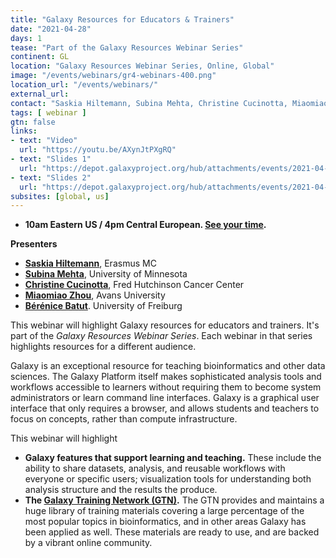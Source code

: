 ```yaml
---
title: "Galaxy Resources for Educators & Trainers"
date: "2021-04-28"
days: 1
tease: "Part of the Galaxy Resources Webinar Series"
continent: GL
location: "Galaxy Resources Webinar Series, Online, Global"
image: "/events/webinars/gr4-webinars-400.png"
location_url: "/events/webinars/"
external_url:
contact: "Saskia Hiltemann, Subina Mehta, Christine Cucinotta, Miaomiao Zhou, Bérénice Batut"
tags: [ webinar ]
gtn: false
links:
- text: "Video"
  url: "https://youtu.be/AXynJtPXgRQ"
- text: "Slides 1"
  url: "https://depot.galaxyproject.org/hub/attachments/events/2021-04-gr4-education/gr4-education-slides-1.pdf"
- text: "Slides 2"
  url: "https://depot.galaxyproject.org/hub/attachments/events/2021-04-gr4-education/gr4-education-slides-2.pdf"
subsites: [global, us]
---
```


* **10am Eastern US / 4pm Central European. [See your time](https://www.timeanddate.com/worldclock/fixedtime.html?msg=Galaxy+Resources+for+Researchers+Webinar&iso=20210428T10&p1=419&ah=1).**

**Presenters**

* **[Saskia Hiltemann](http://shiltemann.github.io/)**, Erasmus MC
* **[Subina Mehta](https://www.researchgate.net/profile/Subina-Mehta)**, University of Minnesota
* **[Christine Cucinotta](https://www.cecucinotta.co/)**, Fred Hutchinson Cancer Center
* **[Miaomiao Zhou](https://training.galaxyproject.org/training-material/hall-of-fame/miaomiaozhou88/)**, Avans University
* **[Bérénice Batut](https://research.bebatut.fr/)**. University of Freiburg

This webinar will highlight Galaxy resources for educators and trainers.  It's part of the *Galaxy Resources Webinar Series*.  Each webinar in that series highlights resources for a different audience.

Galaxy is an exceptional resource for teaching bioinformatics and other data sciences.  The Galaxy Platform itself makes sophisticated analysis tools and workflows accessible to learners without requiring them to become system administrators or learn command line interfaces.  Galaxy is a graphical user interface that only requires a browser, and allows students and teachers to focus on concepts, rather than compute infrastructure.

This webinar will highlight

* **Galaxy features that support learning and teaching.**  These include the ability to share datasets, analysis, and reusable workflows with everyone or specific users; visualization tools for understanding both analysis structure and the results the produce.
* **The [Galaxy Training Network (GTN)](https://training.galaxyproject.org/).** The GTN provides and maintains a huge library of training materials covering a large percentage of the most popular topics in bioinformatics, and in other areas Galaxy has been applied as well.  These materials are ready to use, and are backed by a vibrant online community.

